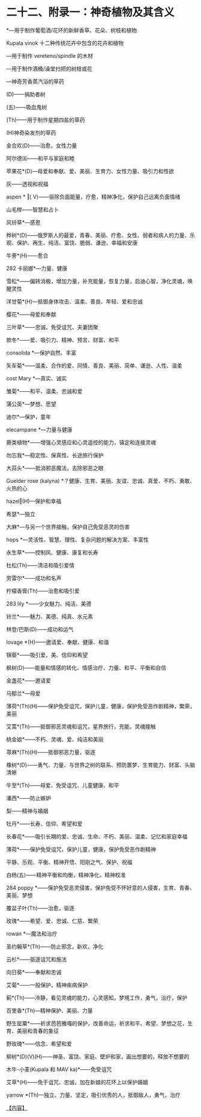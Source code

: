 

# 二十二、附录一：神奇植物及其含义

*—用于制作葡萄酒/花环的新鲜香草、花朵、树枝和植物

Kupala vinok 十二种传统花卉中包含的花卉和植物

—用于制作 vereteno/spindle 的木材

—用于制作酒桶/澡堂扫把的树枝或花

—神奇芳香蒸汽浴的草药

(D)——捐助者树

(五)——吸血鬼树

(Th)——用于制作星期四盐的草药

(H)神奇染发剂的草药

金合欢(D)——治愈，女性力量

阿尔德㈤——和平与家庭和睦

苹果花*(D)—母爱和奉献、爱、美丽、生育力、女性力量、吸引力和性欲

灰——透视和祝福

aspen * ‖( V)——驱除负面能量，疗愈，精神净化，保护自己远离负面情绪

山毛榉——智慧和占卜

风铃草*—感恩

桦树*(D)——俄罗斯人的最爱，青春、美丽、疗愈、女性、弱者和病人的力量、乐观、保护、再生、纯洁、富饶、脆弱、谦逊、幸福和安康

牛蒡*(H)——愈合

282 卡丽娜*—力量、健康

雪松*——偏转消极，增加力量，补充能量，恢复力量，启迪心智，净化灵魂，唤醒灵性

洋甘菊*(H)—抵御身体攻击、温柔、善良、年轻、爱和忠诚

樱花*——母爱和奉献

三叶草*——忠诚、免受诅咒、夫妻团聚

款冬*——爱、吸引力、精神、预言、财富、和平

consolida *—保护自然、丰富

矢车菊*——温柔、合作的爱、同情、善良、美丽、简单、谦逊、人性、温柔

cost Mary *—真实、诚实

雏菊*——和平、温柔、忠诚和爱

蒲公英*—梦想、愿望

迪尔*—保护，童年

elecampane *—力量与健康

蕨类植物*——增强心灵感应和心灵遥控的能力，镇定和连接灵魂

勿忘我*—稳定性、保真性、长途旅行保护

大蒜头*——抵消邪恶魔法，去除邪恶之眼

Guelder rose (kalyna) *？健康、生育、美丽、友谊、忠诚、真爱、不朽、勇敢、火热的心

hazel‖(H)—保护和幸福

希瑟*—独立

大麻*—与另一个世界接触，保护自己免受恶灵的伤害

hops *—灵活性、智慧、理性、复杂问题的解决方案、丰富性

永生草*——控制风、健康、康复和长寿

杜松(Th)——清洁和吸引爱情

劳雷尔*——成功和名声

柠檬香膏(Th)——治愈和吸引爱

283 lily *——少女魅力、纯洁、美德

铃兰*——魅力、美德、纯真、水元素

林登/巴斯(D)——成功和运气

lovage *(H)——邀请爱、奉献、健康、和谐

锦葵*——吸引爱、美、信仰和希望

枫树(D)——能量和情感的转化、情感治疗、力量、和平、平衡和自信

金盏花*——邀请爱

马郁兰*—母爱

薄荷*(Th)(H)——保护免受诅咒，保护儿童，健康，保护免受恶作剧精神，繁荣，美丽

艾蒿*(Th)——抵御邪恶灵魂和诅咒，星界旅行，充能，灵魂接触

桃金娘*——不朽、灵魂、爱、纯洁和美丽

荨麻*(Th)(H)——抵御邪恶力量，驱逐

橡树*(D)——勇气、力量、与世界之树的联系、预防噩梦、生育能力、财富、头脑清晰

牛至*(Th)——母爱、免受诅咒、儿童健康、和平

潘西*——防止嫉妒

梨——精神与婚姻

牡丹*——长寿、信仰、希望和爱

长春花*——吸引长期的爱、忠诚、生命、不朽、美丽、温柔、记忆和家庭幸福

薄荷*——保护免受诅咒，保护儿童，健康，保护免受恶作剧精神

平静、乐观、平衡、精神开悟、阳刚之气、保护、祝福

白杨(五)——精神平衡和均衡，精神净化，精神校准

284 poppy *——保护免受恶灵侵害，保护免受不怀好意的人侵害，生育、青春、美丽、梦想

覆盆子叶(Th)——治愈，驱逐

玫瑰*——希望、爱、忠诚、仁慈、繁荣

rowan *—魔法和治疗

圣约翰草*(Th)——防止邪念，新欢，净化

云杉*——驱逐诅咒和施法

向日葵*——奉献和忠诚

艾菊*——一般保护，精神疾病保护

蓟*(Th)——冷静，看见灵魂的能力，心灵感知，梦境工作，勇气，治疗，保护

百里香*(Th)—精神保护、美丽、力量

野生罂粟*——祈求芭芭雅嘎的保护，改善命运，祈求和平、希望、梦想之花，生育、美丽和青春的象征

野玫瑰*——信念、希望和爱

柳树*(D)(V)(H)——神圣、富饶、家庭、壁炉和家，画出想要的，释放不想要的

木牛-小麦(Kupala 和 MAV ka)*——免受诅咒

艾草*(H)——免于诅咒、忠诚，加在新娘的花环上以保护婚姻

yarrow *(Th)—独立、力量、坚定，吸引优秀的人，抵御敌人，勇气，治疗

[【内容】](part0004.html#_idTextAnchor001)